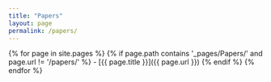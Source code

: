 ```yaml
---
title: "Papers"
layout: page
permalink: /papers/
---
```

{% for page in site.pages %}
  {% if page.path contains '_pages/Papers/' and page.url != '/papers/' %}
    - [{{ page.title }}]({{ page.url }})
  {% endif %}
{% endfor %}
